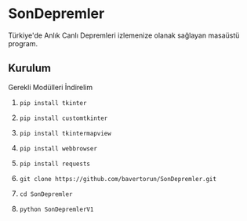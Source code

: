 # SonDepremler
Türkiye'de Anlık Canlı Depremleri izlemenize olanak sağlayan masaüstü program.

## Kurulum

Gerekli Modülleri İndirelim

1. `pip install tkinter`

2. `pip install customtkinter`

3. `pip install tkintermapview`

4. `pip install webbrowser`

5. `pip install requests`

6. `git clone https://github.com/bavertorun/SonDepremler.git`

7. `cd SonDepremler`

8. `python SonDepremlerV1`

